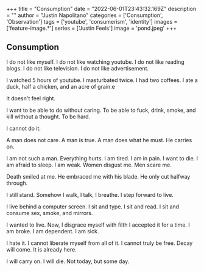 +++
title =  "Consumption"
date = "2022-06-01T23:43:32.169Z"
description = ""
author = "Justin Napolitano"
categories = ['Consumption', 'Observation']
tags = ['youtube', 'consumerism', 'identity']
images = ['feature-image.*']
series = ['Justin Feels']
image = 'pond.jpeg'
+++

## Consumption

I do not like myself.  I do not like watching youtube.  I do not like reading blogs.  I do not like television.  I do not like advertisement. 

I watched 5 hours of youtube.  I masturbated twice.  I had two coffees.  I ate a duck, half a chicken, and an acre of grain.e

It doesn't feel right. 

I want to be able to do without caring.  To be able to fuck, drink, smoke, and kill without a thought.  To be hard.  

I cannot do it.  

A man does not care.  A man is true.  A man does what he must.  He carries on.

I am not such a man.  Everything hurts.  I am tired.  I am in pain.  I want to die.   I am afraid to sleep.  I am weak.  Women disgust me.  Men scare me.  

Death smiled at me.  He embraced me with his blade.  He only cut halfway through.  

I still stand.  Somehow I walk, I talk, I breathe.  I step forward to live.

I live behind a computer screen.  I sit and type.  I sit and read.  I sit and consume sex, smoke, and mirrors. 

I wanted to live.  Now, I disgrace myself with filth  I accepted it for a time.  I am broke.  I am dependent.  I am sick.  

I hate it.  I cannot liberate myself from all of it.  I cannot truly be free.  Decay will come.  It is already here.  

I will carry on.  I will die.  Not today, but some day.



